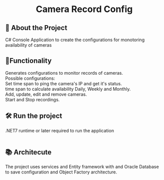 <h1 align="center"> Camera Record Config </h1>

## 🎯 About the Project
 C# Console Application to create the configurations for monotoring availability of cameras 

## 🔨Functionality
 Generates configurations to monitor records of cameras.
 <br>
 Possible configurations: 
 <br>
 Set time span to ping the camera's IP and get it's status.
 <br>
 time span to calculate availability Daily, Weekly and Monthly. 
 <br>
 Add, update, edit and remove cameras.
 <br>
 Start and Stop recordings.

## 🛠️ Run the project

 .NET7 runtime or later required to run the application  
<br>

## 📚 Architecute

The project uses services and Entity framework with and Oracle Database to save configuration and Object Factory architecture.
